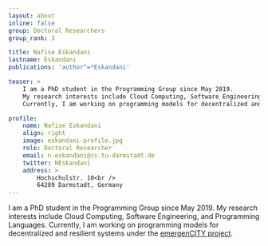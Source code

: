 ```yaml
---
layout: about
inline: false
group: Doctoral Researchers
group_rank: 3

title: Nafise Eskandani
lastname: Eskandani
publications: 'author^=*Eskandani'

teaser: >
    I am a PhD student in the Programming Group since May 2019.
    My research interests include Cloud Computing, Software Engineering, and Programming Languages.
    Currently, I am working on programming models for decentralized and resilient systems under the emergenCITY project.

profile:
    name: Nafise Eskandani
    align: right
    image: eskandani-profile.jpg
    role: Doctoral Researcher
    email: n.eskandani@cs.tu-darmstadt.de
    twitter: NEskandani
    address: >
        Hochschulstr. 10<br />
        64289 Darmstadt, Germany
---
```


I am a PhD student in the Programming Group since May 2019.
My research interests include Cloud Computing, Software Engineering, and Programming Languages.
Currently, I am working on programming models for decentralized and resilient systems under the [emergenCITY project](https://www.emergencity.de/).
